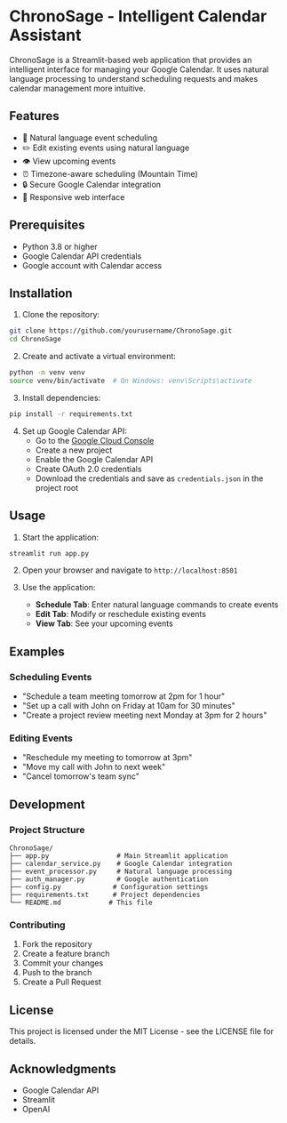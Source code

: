 # ChronoSage - Intelligent Calendar Assistant

ChronoSage is a Streamlit-based web application that provides an intelligent interface for managing your Google Calendar. It uses natural language processing to understand scheduling requests and makes calendar management more intuitive.

## Features

- 📅 Natural language event scheduling
- ✏️ Edit existing events using natural language
- 👁️ View upcoming events
- ⏰ Timezone-aware scheduling (Mountain Time)
- 🔒 Secure Google Calendar integration
- 📱 Responsive web interface

## Prerequisites

- Python 3.8 or higher
- Google Calendar API credentials
- Google account with Calendar access

## Installation

1. Clone the repository:
```bash
git clone https://github.com/yourusername/ChronoSage.git
cd ChronoSage
```

2. Create and activate a virtual environment:
```bash
python -m venv venv
source venv/bin/activate  # On Windows: venv\Scripts\activate
```

3. Install dependencies:
```bash
pip install -r requirements.txt
```

4. Set up Google Calendar API:
   - Go to the [Google Cloud Console](https://console.cloud.google.com/)
   - Create a new project
   - Enable the Google Calendar API
   - Create OAuth 2.0 credentials
   - Download the credentials and save as `credentials.json` in the project root

## Usage

1. Start the application:
```bash
streamlit run app.py
```

2. Open your browser and navigate to `http://localhost:8501`

3. Use the application:
   - **Schedule Tab**: Enter natural language commands to create events
   - **Edit Tab**: Modify or reschedule existing events
   - **View Tab**: See your upcoming events

## Examples

### Scheduling Events
- "Schedule a team meeting tomorrow at 2pm for 1 hour"
- "Set up a call with John on Friday at 10am for 30 minutes"
- "Create a project review meeting next Monday at 3pm for 2 hours"

### Editing Events
- "Reschedule my meeting to tomorrow at 3pm"
- "Move my call with John to next week"
- "Cancel tomorrow's team sync"

## Development

### Project Structure
```
ChronoSage/
├── app.py                 # Main Streamlit application
├── calendar_service.py    # Google Calendar integration
├── event_processor.py     # Natural language processing
├── auth_manager.py        # Google authentication
├── config.py             # Configuration settings
├── requirements.txt      # Project dependencies
└── README.md            # This file
```

### Contributing
1. Fork the repository
2. Create a feature branch
3. Commit your changes
4. Push to the branch
5. Create a Pull Request

## License

This project is licensed under the MIT License - see the LICENSE file for details.

## Acknowledgments

- Google Calendar API
- Streamlit
- OpenAI 
